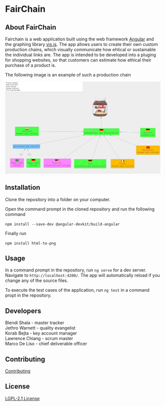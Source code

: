 # FairChain

## About FairChain

Fairchain is a web application built using the web framework [Angular](https://angular.io/) and the graphing library [vis.js](https://visjs.org/). The app allows users to create their own custom production chains, which visually communicate how ehtical or sustainable the individual links are. The app is intended to be developed into a pluging for shopping websites, so that customers can estimate how ethical their purchase of a product is.

The following image is an example of such a production chain

![alt text](src/assets/images/FairChain_example.png)

## Installation

Clone the repository into a folder on your computer.

Open the command prompt in the cloned repository and run the following command

`npm install --save-dev @angular-devkit/build-angular`

Finally run

`npm install html-to-png`

## Usage

In a command prompt in the repository, run `ng serve` for a dev server. Navigate to `http://localhost:4200/`. The app will automatically reload if you change any of the source files.

To execute the test cases of the application, run `ng test` in a command propt in the repository.

## Developers

Blendi Shala - master tracker\
Jethro Warnett - quality evangelist\
Korab Bejta - key account manager\
Lawrence Chiang - scrum master\
Marco De Liso - chief deliverable officer

## Contributing

[Contributing](CONTRIBUTING)


## License

[LGPL-2.1 License](LICENSE)
